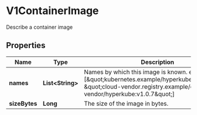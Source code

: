 

# V1ContainerImage

Describe a container image
## Properties

Name | Type | Description | Notes
------------ | ------------- | ------------- | -------------
**names** | **List&lt;String&gt;** | Names by which this image is known. e.g. [\&quot;kubernetes.example/hyperkube:v1.0.7\&quot;, \&quot;cloud-vendor.registry.example/cloud-vendor/hyperkube:v1.0.7\&quot;] |  [optional]
**sizeBytes** | **Long** | The size of the image in bytes. |  [optional]



